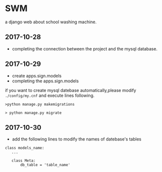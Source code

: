 # SWM
a django web about school washing machine.

## 2017-10-28

+ completing the connection between the project and the mysql database.

## 2017-10-29

+ create apps.sign.models
+ completing the apps.sign.models

if you want to create mysql datebase automatically,please modify `./config/my.cnf` and execute lines following.

```
>python manage.py makemigrations

> python manage.py migrate
```

## 2017-10-30

+ add the following lines to modify the names of datebase's tables

 ```
 class models_name:
    ...

    class Meta:
        db_table = 'table_name'
 ```
